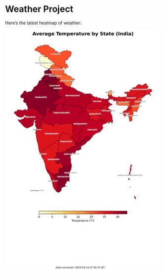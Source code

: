 # Weather Project

Here’s the latest heatmap of weather:

![India Heatmap](docs/assets/india_heatmap.png?v=C6B317)
